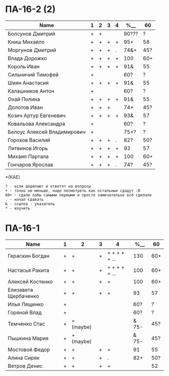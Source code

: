 # ПА-16-2 (2) 
|Name|1|2|3|4|________%__________|60
| --- | --- | --- | --- | --- | --- | --- |
|Болсунов Дмитрий 		|+|+|||						90???	|?|
|Книш Михайло			|+|+|+|+|					95+		|58|
|Моргунов Дмитрий		|+|+|+|.|					74&+ |45?|
|Влада Дорожко			|+|+|+|+|					100		|60+|
|Король Иван			|+|+|+|+|					91&		|55|
|Сильничий Тимофей		|+||||						60?		|?|
|Шиян Анастасия			|+|+|+|+|					91&		|55|
|Калашников Антон		|+||||						60?		|?|
|Охай Полина			|+|+|+|+|					91&		|55|
|Долотов Иван			|+|+|+||					74*		|45?|
|Козич Артур Евгеневич	|+|+|+|+|					93&		|57|
|Ковальова Александра	|+||||						60?		|?|
|Белоус Алексей Владимирович|+||||					75+?	|?|
|Горохов Василий		|+|+|+|.|					82?		|50?|
|Литвинов Игорь			|+|+|+|+|					93		|57|
|Михаил	Партала			|+|+|+|+|					100		|60+|
|Гончаров Ярослав		|+|+|+|.|					74?		|45?|

*(KAE)
```
? - если доделают и ответят на вопросы 
+ - точно не меньше, надо посмотреть как остальные сдадут :D  
60+ - сдали лабы самыми первыми и просто замечательно всё сделали
. - начал сдавать
& - ссылка - указатель
* - изучить
```

# ПА-16-1
|Name|1|2|3|4|________%__________|60
| --- | --- | --- | --- | --- | --- | --- |
|Гераскин Богдан		|+|+|+|+ + + + + ...|		130		|60+|
|Настасья Ракита		|+|+|+|+ + + + + ...|		100		|60+|
|Алексей Костенко		|+|+|+|+|					100		|60+|
|Елизавета Щербаченко	|+|+|+|+|					93		|57|
|Илья Лященко			|+||||						60?		|?|
|Горяной Влад			|+||||						60?		|?|
|Темченко Стас			|+|+(maybe)|||&				75-		|45?|
|Пышкина Мария			|+|+(maybe)|||&				75-		|45?|
|Мостовой Федор 		|+|+|+|+|					91		|55|
|Алина Сиряк			|+|+|+|.|					82+		|50?|
|Ветров Денис			|+|+|+|+|							|52|



